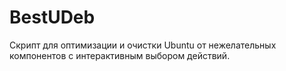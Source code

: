 # BestUDeb
Скрипт для оптимизации и очистки Ubuntu от нежелательных компонентов с интерактивным выбором действий.
